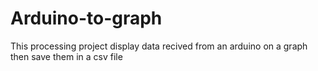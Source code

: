 # Arduino-to-graph
This processing project display data recived from an arduino on a graph then save them in a csv file
